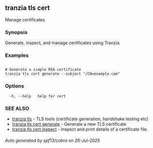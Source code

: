## tranzia tls cert

Manage certificates

### Synopsis

Generate, inspect, and manage certificates using Tranzia.

### Examples

```

# Generate a simple RSA certificate
tranzia tls cert generate --subject "/CN=example.com"

```

### Options

```
  -h, --help   help for cert
```

### SEE ALSO

* [tranzia tls](tranzia_tls.md)	 - TLS tools (certificate generation, handshake testing etc)
* [tranzia tls cert generate](tranzia_tls_cert_generate.md)	 - Generate a new TLS certificate
* [tranzia tls cert inspect](tranzia_tls_cert_inspect.md)	 - Inspect and print details of a certificate file.

###### Auto generated by spf13/cobra on 26-Jul-2025
